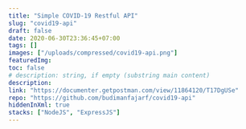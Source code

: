 ```yaml
---
title: "Simple COVID-19 Restful API"
slug: "covid19-api"
draft: false
date: 2020-06-30T23:36:45+07:00
tags: []
images: ["/uploads/compressed/covid19-api.png"]
featuredImg:
toc: false
# description: string, if empty (substring main content)
description:
link: "https://documenter.getpostman.com/view/11864120/T17DgUSe"
repo: "https://github.com/budimanfajarf/covid19-api"
hiddenInXml: true
stacks: ["NodeJS", "ExpressJS"]
---
```

